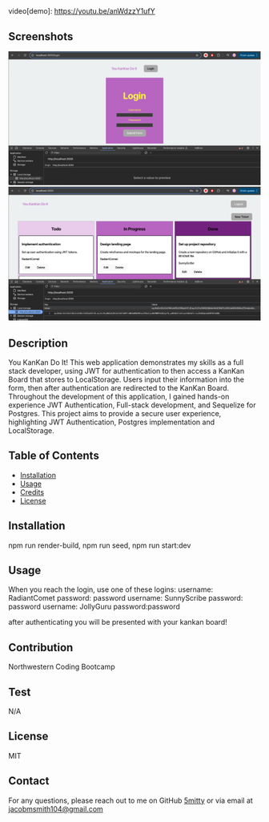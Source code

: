 ## <YOUKANKANDOIT>

video[demo]: https://youtu.be/anWdzzY1ufY

## Screenshots

![No JWT in LocalStorage Pre-Login](<Assets/Pre-Login No LS JWT.png>)
![JWT in LocalStorage After Login](<Assets/Login LocalStorage JWT.png>)

## Description

You KanKan Do It! This web application demonstrates my skills as a 
full stack developer, using JWT for authentication to then access a
KanKan Board that stores to LocalStorage. Users input their information 
into the form, then after authentication are redirected to the KanKan Board.
Throughout the development of this application, I gained hands-on experience
JWT Authentication, Full-stack development, and Sequelize for Postgres.
This project aims to provide a secure user experience, highlighting
JWT Authentication, Postgres implementation and LocalStorage.

## Table of Contents

- [Installation](#installation)
- [Usage](#usage)
- [Credits](#credits)
- [License](#license)

## Installation

npm run render-build, npm run seed, npm run start:dev

## Usage

When you reach the login, use one of these logins:
username: RadiantComet password: password
username: SunnyScribe password: password
username: JollyGuru password:password

after authenticating you will be presented with your kankan board!

## Contribution

Northwestern Coding Bootcamp

## Test

N/A

## License

MIT

## Contact

For any questions, please reach out to me on GitHub [5mitty](https://github.com/5mitty) or via email at jacobmsmith104@gmail.com